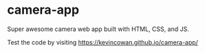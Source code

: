 # camera-app
Super awesome camera web app built with HTML, CSS, and JS.

Test the code by visiting https://kevincowan.github.io/camera-app/
